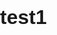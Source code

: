 # test1

<!DOCTYPE html>
<html>
	<!DOCTYPE html>
<html>
<head>
	<title>결과</title>
	<style>
		body {
			margin: 0;
			padding: 0;
			font-family: Arial, sans-serif;
			font-size: 16px;
			line-height: 1.5;
		}

		header {
			background-color: #333;
			color: #fff;
			padding: 10px;
			text-align: center;
		}

	</style>
</head>
	
<body>
	<header>
		<h1>결과</h1>
	</header>
		
	<title>차트</title>
			
	<iframe src="https://docs.google.com/spreadsheets/d/1nRHHujleqHk2kzwQpuZrDwgern9ljZrCB0qVf6PEDrU/edit#gid=0" width="100%" height="1000" frameborder="0"></iframe>
  </body>
</html>
